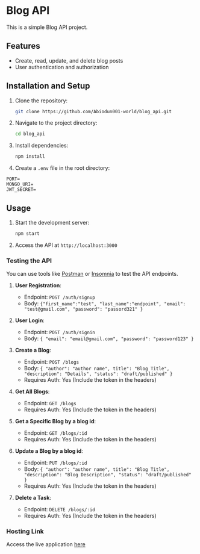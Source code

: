 # Blog API

This is a simple Blog API project.

## Features

- Create, read, update, and delete blog posts
- User authentication and authorization

## Installation and Setup

1. Clone the repository:
    ```bash
    git clone https://github.com/Abiodun001-world/blog_api.git
    ```
2. Navigate to the project directory:
    ```bash
    cd blog_api
    ```
3. Install dependencies:
    ```bash
    npm install
    ```

4. Create a `.env` file in the root directory:

```
PORT=
MONGO_URI=
JWT_SECRET=
```

## Usage

1. Start the development server:
    ```bash
    npm start
    ```
2. Access the API at `http://localhost:3000`

### Testing the API

You can use tools like [Postman](https://www.postman.com/) or [Insomnia](https://insomnia.rest/) to test the API endpoints.

1. **User Registration**:

   - Endpoint: `POST /auth/signup`
   - Body: `{"first_name":"test", "last_name":"endpoint", "email": "test@gmail.com", "password": "passord321" }`

2. **User Login**:

   - Endpoint: `POST /auth/signin`
   - Body: `{ "email": "email@gmail.com", "password": "password123" }`

3. **Create a Blog**:

   - Endpoint: `POST /blogs`
   - Body: `{ "author": "author name", title": "Blog Title", "description": "Details", "status": "draft/published" }`
   - Requires Auth: Yes (Include the token in the headers)

4. **Get All Blogs**:

   - Endpoint: `GET /blogs`
   - Requires Auth: Yes (Include the token in the headers)

5. **Get a Specific Blog by a blog id**:

   - Endpoint: `GET /blogs/:id`
   - Requires Auth: Yes (Include the token in the headers)

6. **Update a Blog by a blog id**:

   - Endpoint: `PUT /blogs/:id`
   - Body: `{ "author": "author name", title": "Blog Title", "description": "Blog Description", "status": "draft/published" }`
   - Requires Auth: Yes (Include the token in the headers)

7. **Delete a Task**:
   - Endpoint: `DELETE /blogs/:id`
   - Requires Auth: Yes (Include the token in the headers)

### Hosting Link

Access the live application [here](https://blog-api-wkre.onrender.com)

